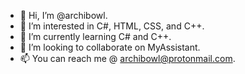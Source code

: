 - 👋 Hi, I’m @archibowl.
- 👀 I’m interested in C#, HTML, CSS, and C++.
- 🌱 I’m currently learning C# and C++.
- 💞️ I’m looking to collaborate on MyAssistant.
- 📫 You can reach me @ archibowl@protonmail.com.
